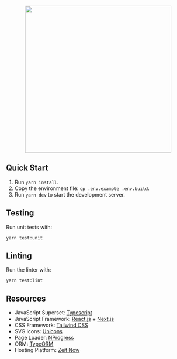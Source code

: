 <p align="center">
    <a href="https://jovertpalonpon.me" title="@JovertPalonpon">
        <img src="https://www.jovertpalonpon.me/png/logo.png" width="400">
    </a>
</p>

## Quick Start

1. Run `yarn install`.
2. Copy the environment file: `cp .env.example .env.build`.
3. Run `yarn dev` to start the development server.

## Testing

Run unit tests with:

```
yarn test:unit
```

## Linting

Run the linter with:

```
yarn test:lint
```

## Resources

- JavaScript Superset: [Typescript](https://github.com/Microsoft/TypeScript)
- JavaScript Framework: [React.js](https://github.com/facebook/react) + [Next.js](https://github.com/zeit/next.js/)
- CSS Framework: [Tailwind CSS](https://github.com/tailwindcss/tailwindcss)
- SVG icons: [Unicons](https://github.com/iconscout/unicons)
- Page Loader: [NProgress](https://github.com/rstacruz/nprogress)
- ORM: [TypeORM](https://github.com/typeorm/typeorm)
- Hosting Platform: [Zeit Now](https://github.com/zeit/now)
